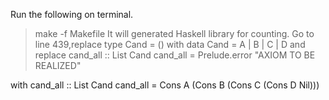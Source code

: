 Run the following on terminal.
>make -f Makefile
It will generated Haskell library for counting. Go to line 439,replace 
type Cand = () with data Cand = A | B | C | D 
and replace 
cand_all :: List Cand
cand_all =
  Prelude.error "AXIOM TO BE REALIZED"

with 
cand_all :: List Cand
cand_all = Cons A (Cons B (Cons C (Cons D Nil)))

